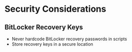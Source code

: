 # Security Considerations

## BitLocker Recovery Keys
- Never hardcode BitLocker recovery passwords in scripts
- Store recovery keys in a secure location
